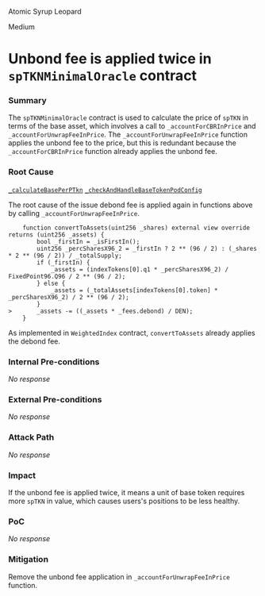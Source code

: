Atomic Syrup Leopard

Medium

# Unbond fee is applied twice in `spTKNMinimalOracle` contract

### Summary

The `spTKNMinimalOracle` contract is used to calculate the price of `spTKN` in terms of the base asset, which involves a call to `_accountForCBRInPrice` and `_accountForUnwrapFeeInPrice`. The `_accountForUnwrapFeeInPrice` function applies the unbond fee to the price, but this is redundant because the `_accountForCBRInPrice` function already applies the unbond fee.

### Root Cause

[`_calculateBasePerPTkn`](https://github.com/sherlock-audit/2025-01-peapods-finance/blob/d28eb19f4b39d3db7997477460f9f9c76839cb0c/contracts/contracts/oracle/spTKNMinimalOracle.sol#L185)
[`_checkAndHandleBaseTokenPodConfig`](https://github.com/sherlock-audit/2025-01-peapods-finance/blob/d28eb19f4b39d3db7997477460f9f9c76839cb0c/contracts/contracts/oracle/spTKNMinimalOracle.sol#L215)

The root cause of the issue debond fee is applied again in functions above by calling `_accountForUnwrapFeeInPrice`.

```solidity
    function convertToAssets(uint256 _shares) external view override returns (uint256 _assets) {
        bool _firstIn = _isFirstIn();
        uint256 _percSharesX96_2 = _firstIn ? 2 ** (96 / 2) : (_shares * 2 ** (96 / 2)) / _totalSupply;
        if (_firstIn) {
            _assets = (indexTokens[0].q1 * _percSharesX96_2) / FixedPoint96.Q96 / 2 ** (96 / 2);
        } else {
            _assets = (_totalAssets[indexTokens[0].token] * _percSharesX96_2) / 2 ** (96 / 2);
        }
>       _assets -= ((_assets * _fees.debond) / DEN);
    }
```

As implemented in `WeightedIndex` contract, `convertToAssets` already applies the debond fee.

### Internal Pre-conditions

_No response_

### External Pre-conditions

_No response_

### Attack Path

_No response_

### Impact

If the unbond fee is applied twice, it means a unit of base token requires more `spTKN` in value, which causes users's positions to be less healthy.

### PoC

_No response_

### Mitigation

Remove the unbond fee application in `_accountForUnwrapFeeInPrice` function.